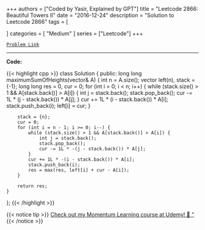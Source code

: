 
+++
authors = ["Coded by Yasir, Explained by GPT"]
title = "Leetcode 2866: Beautiful Towers II"
date = "2016-12-24"
description = "Solution to Leetcode 2866"
tags = [
    
]
categories = [
    "Medium"
]
series = ["Leetcode"]
+++



[`Problem Link`](https://leetcode.com/problems/beautiful-towers-ii/description/)

---

**Code:**

{{< highlight cpp >}}
class Solution {
public:
    long long maximumSumOfHeights(vector<int>& A) {
        int n = A.size();
        vector<long long> left(n), stack = {-1};
        long long res = 0, cur = 0;
        for (int i = 0; i < n; i++) {
            while (stack.size() > 1 && A[stack.back()] > A[i]) {
                int j = stack.back();
                stack.pop_back();
                cur -= 1L * (j - stack.back()) * A[j];
            }
            cur += 1L * (i - stack.back()) * A[i];
            stack.push_back(i);
            left[i] = cur;
        }

        stack = {n};
        cur = 0;
        for (int i = n - 1; i >= 0; i--) {
            while (stack.size() > 1 && A[stack.back()] > A[i]) {
                int j = stack.back();
                stack.pop_back();
                cur -= 1L * -(j - stack.back()) * A[j];
            }
            cur += 1L * -(i - stack.back()) * A[i];
            stack.push_back(i);
            res = max(res, left[i] + cur - A[i]);
        }

        return res;
    }
};
{{< /highlight >}}


{{< notice tip >}}
[Check out my Momentum Learning course at Udemy! 🚀 "](https://www.udemy.com/course/blind-75-the-data-structures-and-algorithms-essentials/)
{{< /notice >}}

